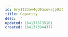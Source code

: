 ```yaml
---
id: 6ry1t23av4gd0asokajp9zt
title: Capacity
desc: ''
updated: 1641376735161
created: 1641373944377
---
```



